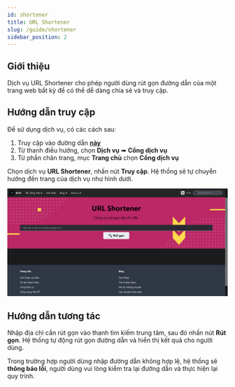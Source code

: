 ```yaml
---
id: shortener
title: URL Shortener
slug: /guide/shortener
sidebar_position: 2
---
```


## Giới thiệu

Dịch vụ URL Shortener cho phép người dùng rút gọn đường dẫn của một trang web bất kỳ để có thể dễ dàng chia sẻ và truy cập.

## Hướng dẫn truy cập

Để sử dụng dịch vụ, có các cách sau:

1. Truy cập vào đường dẫn [**này**](../../services)
2. Từ thanh điều hướng, chọn **Dịch vụ** ➡ **Cổng dịch vụ**
3. Từ phần chân trang, mục **Trang chủ** chọn **Cổng dịch vụ**

Chọn dịch vụ **URL Shortener**, nhấn nút **Truy cập**. Hệ thống sẽ tự chuyển hướng đến trang của dịch vụ như hình dưới.

![url](../../public/img/services/url.png)

## Hướng dẫn tương tác

Nhập địa chỉ cần rút gọn vào thanh tìm kiếm trung tâm, sau đó nhấn nút **Rút gọn**. Hệ thống tự động rút gọn đường dẫn và hiển thị kết quả cho người dùng.

Trong trường hợp người dùng nhập đường dẫn không hợp lệ, hệ thống sẽ **thông báo lỗi**, người dùng vui lòng kiểm tra lại đường dẫn và thực hiện lại quy trình.
